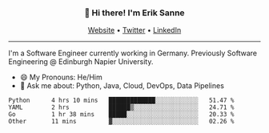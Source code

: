 <h3 align="center">👋 Hi there! I'm Erik Sanne</h3>
<p align="center">
  <a href="https://eriksanne.com">Website</a> •
  <a href="https://twitter.com/ErikKonradSanne">Twitter</a> •
  <a href="https://www.linkedin.com/in/eriksanne/">LinkedIn</a>
</p>

---
I'm a Software Engineer currently working in Germany. Previously Software Engineering @ Edinburgh Napier University.

- 😄 My Pronouns: He/Him
- 💬 Ask me about: Python, Java, Cloud, DevOps, Data Pipelines

<!--START_SECTION:waka-->

```text
Python      4 hrs 10 mins   █████████████░░░░░░░░░░░░   51.47 %
YAML        2 hrs           ██████▒░░░░░░░░░░░░░░░░░░   24.71 %
Go          1 hr 38 mins    █████░░░░░░░░░░░░░░░░░░░░   20.33 %
Other       11 mins         ▓░░░░░░░░░░░░░░░░░░░░░░░░   02.26 %
```

<!--END_SECTION:waka-->
